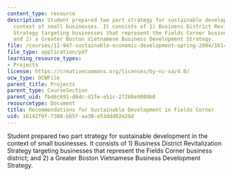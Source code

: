 ```yaml
---
content_type: resource
description: Student prepared two part strategy for sustainable development in the
  context of small businesses. It consists of 1) Business District Revitalization
  Strategy targeting businesses that represent the Fields Corner business district;
  and 2) a Greater Boston Vietnamese Business Development Strategy.
file: /courses/11-947-sustainable-economic-development-spring-2004/16142f0f7388bb5faa30e53ddd02e26d_finalvietaid.pdf
file_type: application/pdf
learning_resource_types:
- Projects
license: https://creativecommons.org/licenses/by-nc-sa/4.0/
ocw_type: OCWFile
parent_title: Projects
parent_type: CourseSection
parent_uid: fbd6c691-d0dc-d1fe-e51c-27260e9009b0
resourcetype: Document
title: Recommendations for Sustainable Development in Fields Corner
uid: 16142f0f-7388-bb5f-aa30-e53ddd02e26d
---
```

Student prepared two part strategy for sustainable development in the context of small businesses. It consists of 1) Business District Revitalization Strategy targeting businesses that represent the Fields Corner business district; and 2) a Greater Boston Vietnamese Business Development Strategy.